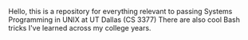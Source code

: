 Hello, this is a repository for everything relevant to passing Systems Programming in UNIX at UT Dallas (CS 3377)
There are also cool Bash tricks I've learned across my college years.
